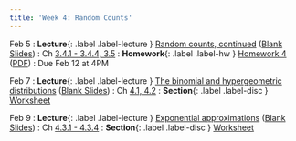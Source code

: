 ```yaml
---
title: 'Week 4: Random Counts'
---
```


Feb 5
: **Lecture**{: .label .label-lecture } [Random counts, continued](/assets/slides/annotated-lec-9.pdf) ([Blank Slides](/assets/slides/lec-9-pre-lec.pdf))
    : Ch [3.4.1 - 3.4.4, 3.5](http://stat88.org/textbook/content/Chapter_03/04_The_Hypergeometric_Distribution.html)
: **Homework**{: .label .label-hw } [Homework 4](http://prob140.datahub.berkeley.edu/hub/user-redirect/git-pull?repo=https://github.com/stat88/content-sp24&branch=main&subPath=hw/Homework_04.ipynb) ([PDF](/assets/worksheets/Homework_04.pdf))
    : Due Feb 12 at 4PM

Feb 7
: **Lecture**{: .label .label-lecture } [The binomial and hypergeometric distributions](/assets/slides/annotated-lec-10.pdf) ([Blank Slides](/assets/slides/lec-10-pre-lec.pdf))
    : Ch [4.1, 4.2](http://stat88.org/textbook/content/Chapter_04/01_Cumulative_Distribution_Function.html)
: **Section**{: .label .label-disc } [Worksheet](/assets/worksheets/02_07.pdf)

Feb 9
: **Lecture**{: .label .label-lecture } [Exponential approximations](/assets/slides/annotated-lec-11.pdf) ([Blank Slides](/assets/slides/lec-11-pre-lec.pdf))
    : Ch [4.3.1 - 4.3.4](http://stat88.org/textbook/content/Chapter_04/03_Exponential_Approximations.html)
: **Section**{: .label .label-disc } [Worksheet](/assets/worksheets/02_09.pdf)
